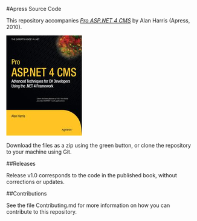 #Apress Source Code

This repository accompanies [*Pro ASP.NET 4 CMS*](http://www.apress.com/9781430227120) by Alan Harris (Apress, 2010).

![Cover image](9781430227120.jpg)

Download the files as a zip using the green button, or clone the repository to your machine using Git.

##Releases

Release v1.0 corresponds to the code in the published book, without corrections or updates.

##Contributions

See the file Contributing.md for more information on how you can contribute to this repository.

